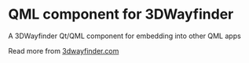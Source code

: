 # QML component for 3DWayfinder 
A 3DWayfinder Qt/QML component for embedding into other QML apps 

Read more from [3dwayfinder.com](http://3dwayfinder.com/docs/)
